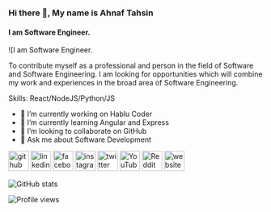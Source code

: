 ### Hi there 👋, My name is Ahnaf Tahsin
#### I am Software Engineer.
![I am Software Engineer.

To contribute myself as a professional and person in the 
field of Software and Software Engineering.
I am looking for opportunities which will combine 
my work and experiences in the broad area of Software Engineering.

Skills: React/NodeJS/Python/JS

- 🔭 I’m currently working on Hablu Coder 
- 🌱 I’m currently learning Angular and Express  
- 👯 I’m looking to collaborate on GitHub 
- 💬 Ask me about Software Development  


[<img src='https://cdn.jsdelivr.net/npm/simple-icons@3.0.1/icons/github.svg' alt='github' height='40'>](https://github.com/codertahsin)  [<img src='https://cdn.jsdelivr.net/npm/simple-icons@3.0.1/icons/linkedin.svg' alt='linkedin' height='40'>](https://www.linkedin.com/in/ahnaftahsin/)  [<img src='https://cdn.jsdelivr.net/npm/simple-icons@3.0.1/icons/facebook.svg' alt='facebook' height='40'>](https://www.facebook.com/codertahsin)  [<img src='https://cdn.jsdelivr.net/npm/simple-icons@3.0.1/icons/instagram.svg' alt='instagram' height='40'>](https://www.instagram.com/lampposter_vot/)  [<img src='https://cdn.jsdelivr.net/npm/simple-icons@3.0.1/icons/twitter.svg' alt='twitter' height='40'>](https://twitter.com/sada_kagoj)  [<img src='https://cdn.jsdelivr.net/npm/simple-icons@3.0.1/icons/youtube.svg' alt='YouTube' height='40'>](https://www.youtube.com/channel/HabluCoder )  [<img src='https://cdn.jsdelivr.net/npm/simple-icons@3.0.1/icons/reddit.svg' alt='Reddit' height='40'>](https://www.reddit.com/user/ahnaf_tahsin)  [<img src='https://cdn.jsdelivr.net/npm/simple-icons@3.0.1/icons/icloud.svg' alt='website' height='40'>](https://dev-ahnaftahsin.pantheonsite.io)  

![GitHub stats](https://github-readme-stats.vercel.app/api?username=codertahsin&show_icons=true)  

![Profile views](https://gpvc.arturio.dev/codertahsin)  
